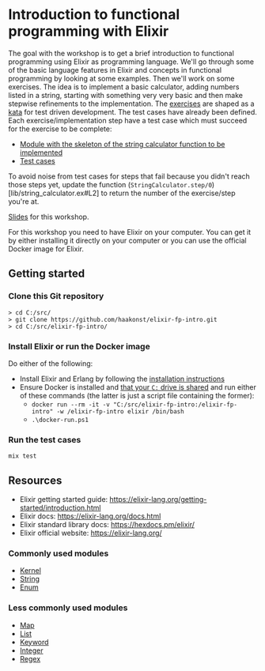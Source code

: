 # Introduction to functional programming with Elixir

The goal with the workshop is to get a brief introduction to functional programming using Elixir as programming language. We'll go through some of the basic language features in Elixir and concepts in functional programming by looking at some examples. Then we'll work on some exercises. The idea is to implement a basic calculator, adding numbers listed in a string, starting with something very very basic and then make stepwise refinements to the implementation. The [exercises](https://osherove.com/tdd-kata-1/) are shaped as a [kata](https://en.wikipedia.org/wiki/Kata_(programming)) for test driven development. The test cases have already been defined. Each exercise/implementation step have a test case which must succeed for the exercise to be complete:

* [Module with the skeleton of the string calculator function to be implemented](lib/string_calculator.ex)
* [Test cases](test/string_calculator_test.exs)

To avoid noise from test cases for steps that fail because you didn't reach those steps yet, update the function (`StringCalculator.step/0`)[lib/string_calculator.ex#L2] to return the number of the exercise/step you're at.

[Slides](https://haakonst.github.io/elixir-fp-intro/presentation.html) for this workshop.

For this workshop you need to have Elixir on your computer. You can get it by either installing it directly on your computer or you can use the official Docker image for Elixir.

## Getting started

### Clone this Git repository

```
> cd C:/src/
> git clone https://github.com/haakonst/elixir-fp-intro.git
> cd C:/src/elixir-fp-intro/
```

### Install Elixir or run the Docker image

Do either of the following:
* Install Elixir and Erlang by following the [installation instructions](https://elixir-lang.org/install.html)
* Ensure Docker is installed and [that your `C:` drive is shared](https://github.com/haakonst/elixir-todo-workshop#config) and run either of these commands (the latter is just a script file containing the former):
  - `docker run --rm -it -v "C:/src/elixir-fp-intro:/elixir-fp-intro" -w /elixir-fp-intro elixir /bin/bash`
  - `.\docker-run.ps1`

### Run the test cases

```
mix test
```

## Resources

* Elixir getting started guide: https://elixir-lang.org/getting-started/introduction.html
* Elixir docs: https://elixir-lang.org/docs.html
* Elixir standard library docs: https://hexdocs.pm/elixir/
* Elixir official website: https://elixir-lang.org/

### Commonly used modules
* [Kernel](https://hexdocs.pm/elixir/Kernel.html)
* [String](https://hexdocs.pm/elixir/String.html)
* [Enum](https://hexdocs.pm/elixir/Enum.html)

### Less commonly used modules
* [Map](https://hexdocs.pm/elixir/Map.html)
* [List](https://hexdocs.pm/elixir/List.html)
* [Keyword](https://hexdocs.pm/elixir/Keyword.html)
* [Integer](https://hexdocs.pm/elixir/Integer.html)
* [Regex](https://hexdocs.pm/elixir/Regex.html)
